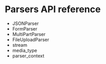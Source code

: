 # Parsers API reference

* JSONParser
* FormParser
* MultiPartParser
* FileUploadParser
* stream
* media_type
* parser_context
